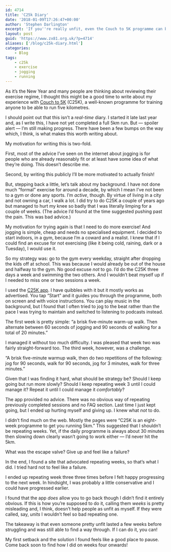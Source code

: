 ```yaml
---
id: 4714
title: 'C25k Diary'
date: '2018-01-09T17:26:47+00:00'
author: 'Stephen Darlington'
excerpt: 'If you''re really unfit, even the Couch to 5K programme can be tricky. How did I manage?'
layout: post
guid: 'https://www.zx81.org.uk/?p=4714'
aliases: ['/blog/c25k-diary.html']
categories:
    - Blog
tags:
    - c25k
    - exercise
    - jogging
    - running
---
```


As it’s the New Year and many people are thinking about reviewing their exercise regime, I thought this might be a good time to write about my experience with [Couch to 5K](https://www.nhs.uk/Livewell/c25k/Pages/couch-to-5k.aspx) (C25K), a well-known programme for training anyone to be able to run five kilometres.

I should point out that this isn’t a *real-time* diary. I started it late last year and, as I write this, I have not yet completed a full 5km run. But — spoiler alert — I’m still making progress. There have been a few bumps on the way which, I think, is what makes this worth writing about.

My motivation for writing this is two-fold.

First, most of the advice I’ve seen on the internet about jogging is for people who are already reasonably fit or at least have some idea of what they’re doing. This doesn’t describe me.

Second, by writing this publicly I’ll be more motivated to actually finish!

But, stepping back a little, let’s talk about my background. I have not done much “formal” exercise for around a decade, by which I mean I’ve not been to a gym or done any sports. I’m *active*, though. By virtue of living in a city and not owning a car, I walk a lot. I did try to do C25K a couple of years ago but managed to hurt my knee so badly that I was literally limping for a couple of weeks. (The advice I’d found at the time suggested pushing past the pain. This was bad advice.)

My motivation for trying again is that I need to do more exercise! And jogging is simple, cheap and needs no specialised equipment. I decided to start indoors, in a gym, because I’m a coward and a realist. I knew that if I could find an excuse for not exercising (like it being cold, raining, dark or a Tuesday), I would use it.

So my strategy was: go to the gym every weekday, straight after dropping the kids off at school. This was because I would already be out of the house and halfway to the gym. No good excuse *not* to go. I’d do the C25K three days a week and swimming the two others. And I wouldn’t beat myself up if I needed to miss one or two sessions a week.

I used the [C25K app](https://itunes.apple.com/gb/app/c25k-5k-trainer/id485971733?mt=8&at=11lmMT&ct=blog). I have quibbles with it but it mostly works as advertised. You tap “Start” and it guides you through the programme, both on screen and with voice instructions. You can play music in the background, but I found that I often tried to jog to the beat rather than the pace I was trying to maintain and switched to listening to podcasts instead.

The first week is pretty simple: “a brisk five-minute warm-up walk. Then alternate between 60 seconds of jogging and 90 seconds of walking for a total of 20 minutes.”

I managed it without too much difficulty. I was pleased that week two was fairly straight-forward too. The third week, however, was a challenge.

“A brisk five-minute warmup walk, then do two repetitions of the following: jog for 90 seconds, walk for 90 seconds, jog for 3 minutes, walk for three minutes.”

Given that I was finding it hard, what should be strategy be? Should I keep going but run more slowly? Should I keep repeating week 3 until I could manage it? Repeat it until I could manage it *comfortably*?

The app provided no advice. There was no obvious way of repeating previously completed sessions and no FAQ section. Last time I just kept going, but I ended up hurting myself and giving up. I knew what *not* to do.

I didn’t find much on the web. Mostly the pages were “C25K is an eight-week programme to get you running 5km.” This suggested that I shouldn’t be repeating weeks. Yet, if the daily programme is always about 30 minutes then slowing down clearly wasn’t going to work either — I’d never hit the 5km.

What was the escape valve? Give up and feel like a failure?

In the end, I found a site that advocated repeating weeks, so that’s what I did. I tried hard not to feel like a failure.

I ended up repeating week three three times before I felt happy progressing to the next week. In hindsight, I was probably a little conservative and I could have progressed earlier.

I found that the app *does* allow you to go back though I didn’t find it entirely obvious. If this is how you’re supposed to do it, calling them *weeks* is pretty misleading and, I think, doesn’t help people as unfit as myself. If they were called, say, *units* I wouldn’t feel so bad repeating one.

The takeaway is that even someone pretty unfit lasted a few weeks before struggling and was still able to find a way through. If I can do it, you can!

My first setback and the solution I found feels like a good place to pause. Come back soon to find how I did on weeks four onwards!